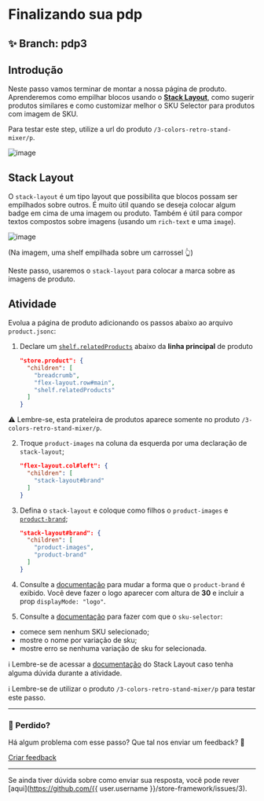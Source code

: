# Finalizando sua pdp

## :sparkles: **Branch:** pdp3

## Introdução

Neste passo vamos terminar de montar a nossa página de produto. Aprenderemos como empilhar blocos usando o [**Stack Layout**](https://vtex.io/docs/app/vtex.stack-layout), como sugerir produtos similares e como customizar melhor o SKU Selector para produtos com imagem de SKU.

Para testar este step, utilize a url do produto `/3-colors-retro-stand-mixer/p`.

![image](https://user-images.githubusercontent.com/18701182/69393219-50a8a700-0cb7-11ea-8718-c5ec0536cbe2.png)

## Stack Layout

O `stack-layout` é um tipo layout que possibilita que blocos possam ser empilhados sobre outros. É muito útil quando se deseja colocar algum badge em cima de uma imagem ou produto. Também é útil para compor textos compostos sobre imagens (usando um `rich-text` e uma `image`).

![image](https://user-images.githubusercontent.com/18701182/69392819-0a9f1380-0cb6-11ea-8238-1e2e75b9eee9.png)

(Na imagem, uma shelf empilhada sobre um carrossel :point_up_2:)

Neste passo, usaremos o `stack-layout` para colocar a marca sobre as imagens de produto.

## Atividade

Evolua a página de produto adicionando os passos abaixo ao arquivo `product.jsonc`:

1. Declare um [`shelf.relatedProducts`](https://vtex.io/docs/app/vtex.shelf) abaixo da **linha principal** de produto

    ```json
    "store.product": {
      "children": [
        "breadcrumb",
        "flex-layout.row#main",
        "shelf.relatedProducts"
      ]
    }
    ```

:warning: Lembre-se, esta prateleira de produtos aparece somente no produto `/3-colors-retro-stand-mixer/p`.

2. Troque `product-images` na coluna da esquerda por uma declaração de `stack-layout`;

    ```json
    "flex-layout.col#left": {
      "children": [
        "stack-layout#brand"
      ]
    }
    ```

3. Defina o `stack-layout` e coloque como filhos o `product-images` e [`product-brand`](https://vtex.io/docs/components/product-related/vtex.store-components/product-brand);

    ```json
    "stack-layout#brand": {
      "children": [
        "product-images",
        "product-brand"
      ]
    }
    ```

4. Consulte a [documentação](https://vtex.io/docs/components/product/vtex.store-components/product-brand#configuration) para mudar a forma que o `product-brand` é exibido. Você deve fazer o logo aparecer com altura de **30** e incluir a prop `displayMode: "logo"`. 

5. Consulte a [documentação](https://vtex.io/docs/components/product/vtex.store-components/sku-selector) para fazer com que o `sku-selector`: 
  - comece sem nenhum SKU selecionado;
  - mostre o nome por variação de sku;
  - mostre erro se nenhuma variação de sku for selecionada.
  
  :information_source: Lembre-se de acessar a [documentação](https://vtex.io/docs/app/vtex.stack-layout) do Stack Layout caso tenha alguma dúvida durante a atividade.

:information_source: Lembre-se de utilizar o produto `/3-colors-retro-stand-mixer/p` para testar este passo.

---

### :no_entry_sign: Perdido? 

Há algum problema com esse passo? Que tal nos enviar um feedback? :pray:

[Criar feedback](https://docs.google.com/forms/d/e/1FAIpQLSeaWrm0Hogm-txm5Ww6mUa68eDuE3WnpFjUSVJ3Wi3dnmCb7A/viewform?usp=pp_url&entry.1784529524=Finalizando+sua+pdp) 

----

Se ainda tiver dúvida sobre como enviar sua resposta, você pode rever [aqui](https://github.com/{{ user.username }}/store-framework/issues/3).
